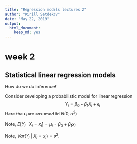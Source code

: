 ```yaml
---
title: "Regression models lectures 2"
author: "Kirill Setdekov"
date: "May 22, 2019"
output:
  html_document:
    keep_md: yes
---
```




# week 2

## Statistical linear regression models

How do we do inference?

Consider developing a probabilistic model for linear regression
$$
Y_i = \beta_0 + \beta_1 X_i + \epsilon_{i}
$$
Here the $\epsilon_{i}$ are assumed iid $N(0, \sigma^2)$. 

Note, $E[Y_i ~|~ X_i = x_i] = \mu_i = \beta_0 + \beta_1 x_i$

Note, $Var(Y_i ~|~ X_i = x_i) = \sigma^2$.
